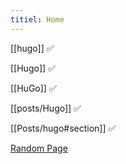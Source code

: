 ```yaml
---
titiel: Home
---
```


[[hugo]] ✅

[[Hugo]] ✅

[[HuGo]] ✅

[[posts/Hugo]] ✅

[[Posts/hugo#section]] ✅

[Random Page](/random-page.html)